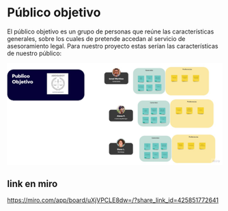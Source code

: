 # Público objetivo 

El público objetivo es un grupo de personas que reúne las características generales, sobre los cuales de pretende accedan al servicio de asesoramiento legal.
Para nuestro proyecto estas serían las características de nuestro público:

![alt text](https://github.com/rcggomez/Practica1-MisionFrontEnd/blob/main/Publico%20objetivo.png?raw=true) 

## link en miro
https://miro.com/app/board/uXjVPCLE8dw=/?share_link_id=425851772641


